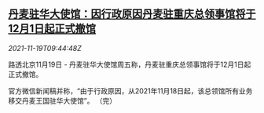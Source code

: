 <!--1637316067000-->
[丹麦驻华大使馆：因行政原因丹麦驻重庆总领事馆将于12月1日起正式撤馆](https://cn.reuters.com/article/denmark-consulate-chongqing-1119-fri-idCNKBS2I40S6)
------

<div><i>2021-11-19T09:44:48Z</i></div><p>路透北京11月19日 - 丹麦驻华大使馆周五称，丹麦驻重庆总领事馆将于12月1日起正式撤馆。</p><p>官方微信新闻稿并称，“由于行政原因，从2021年11月18日起，该总领馆所有业务移交丹麦王国驻华大使馆”。 （完）</p>

